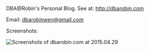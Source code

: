 DBA@Robin's Personal Blog. See at: http://dbarobin.com

Email: dbarobinwen@gmail.com

Screenshots:

![Screenshots of dbarobin.com at 2015.04.29](http://dbarobin.com/images/dbarobin.com.screenshots.150429.png)